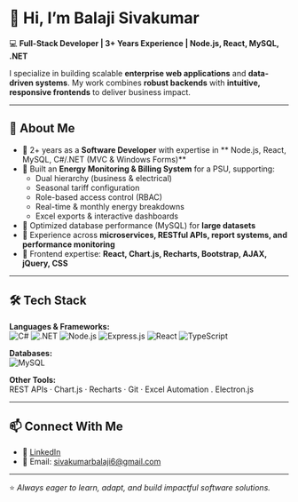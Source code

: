 # 👋 Hi, I’m Balaji Sivakumar  

💻 **Full-Stack Developer | 3+ Years Experience | Node.js, React, MySQL, .NET**  

I specialize in building scalable **enterprise web applications** and **data-driven systems**. My work combines **robust backends** with **intuitive, responsive frontends** to deliver business impact.  

---

## 🚀 About Me
- 🔹 2+ years as a **Software Developer** with expertise in ** Node.js, React, MySQL, C#/.NET (MVC & Windows Forms)**  
- 🔹 Built an **Energy Monitoring & Billing System** for a PSU, supporting:
  - Dual hierarchy (business & electrical)  
  - Seasonal tariff configuration  
  - Role-based access control (RBAC)  
  - Real-time & monthly energy breakdowns  
  - Excel exports & interactive dashboards  
- 🔹 Optimized database performance (MySQL) for **large datasets**  
- 🔹 Experience across **microservices, RESTful APIs, report systems, and performance monitoring**  
- 🔹 Frontend expertise: **React, Chart.js, Recharts, Bootstrap, AJAX, jQuery, CSS**  

---

## 🛠 Tech Stack
**Languages & Frameworks:**  
![C#](https://img.shields.io/badge/C%23-239120?style=flat&logo=c-sharp&logoColor=white)
![.NET](https://img.shields.io/badge/.NET-512BD4?style=flat&logo=dotnet&logoColor=white)
![Node.js](https://img.shields.io/badge/Node.js-339933?style=flat&logo=node.js&logoColor=white)
![Express.js](https://img.shields.io/badge/Express.js-000000?style=flat&logo=express&logoColor=white)
![React](https://img.shields.io/badge/React-20232A?style=flat&logo=react&logoColor=61DAFB)
![TypeScript](https://img.shields.io/badge/TypeScript-007ACC?style=flat&logo=typescript&logoColor=white)

**Databases:**  
![MySQL](https://img.shields.io/badge/MySQL-4479A1?style=flat&logo=mysql&logoColor=white)


**Other Tools:**  
REST APIs · Chart.js · Recharts · Git · Excel Automation .  Electron.js  
 
---

## 📫 Connect With Me
- 💼 [LinkedIn](https://www.linkedin.com/in/balaji-s-238ab0210)  
- 📧 Email: sivakumarbalaji6@gmail.com  

---
⭐️ *Always eager to learn, adapt, and build impactful software solutions.*  
